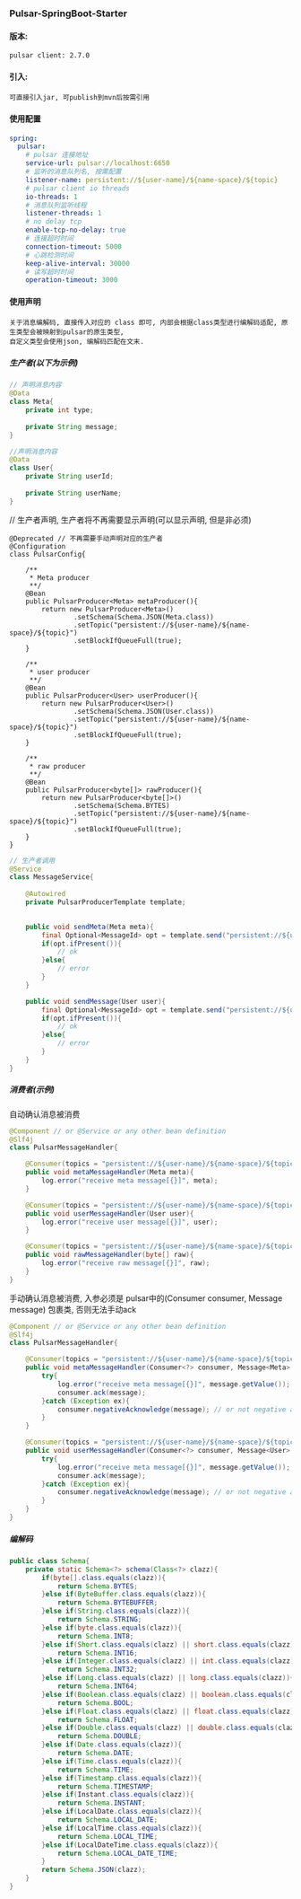 
### Pulsar-SpringBoot-Starter

#### 版本:
    pulsar client: 2.7.0

#### 引入:
    可直接引入jar, 可publish到mvn后按需引用

#### 使用配置

```yaml
spring:
  pulsar:
    # pulsar 连接地址
    service-url: pulsar://localhost:6650
    # 监听的消息队列名, 按需配置
    listener-name: persistent://${user-name}/${name-space}/${topic}
    # pulsar client io threads
    io-threads: 1
    # 消息队列监听线程
    listener-threads: 1
    # no delay tcp
    enable-tcp-no-delay: true
    # 连接超时时间
    connection-timeout: 5000
    # 心跳检测时间
    keep-alive-interval: 30000
    # 读写超时时间
    operation-timeout: 3000
```

#### 使用声明

    关于消息编解码, 直接传入对应的 class 即可, 内部会根据class类型进行编解码适配, 原生类型会被映射到pulsar的原生类型,
    自定义类型会使用json, 编解码匹配在文末.

##### 生产者(以下为示例)

```java
// 声明消息内容
@Data
class Meta{
    private int type;
    
    private String message;
}

//声明消息内容
@Data
class User{
    private String userId;
    
    private String userName;
}
```

// 生产者声明, 生产者将不再需要显示声明(可以显示声明, 但是非必须)

    @Deprecated // 不再需要手动声明对应的生产者
    @Configuration
    class PulsarConfig{
        
        /**
         * Meta producer
         **/
        @Bean
        public PulsarProducer<Meta> metaProducer(){
            return new PulsarProducer<Meta>()
                    .setSchema(Schema.JSON(Meta.class))
                    .setTopic("persistent://${user-name}/${name-space}/${topic}")
                    .setBlockIfQueueFull(true);
        }
    
        /**
         * user producer
         **/
        @Bean
        public PulsarProducer<User> userProducer(){
            return new PulsarProducer<User>()
                    .setSchema(Schema.JSON(User.class))
                    .setTopic("persistent://${user-name}/${name-space}/${topic}")
                    .setBlockIfQueueFull(true);
        }
    
        /**
         * raw producer
         **/
        @Bean
        public PulsarProducer<byte[]> rawProducer(){
            return new PulsarProducer<byte[]>()
                    .setSchema(Schema.BYTES)
                    .setTopic("persistent://${user-name}/${name-space}/${topic}")
                    .setBlockIfQueueFull(true);
        }
    }


```java
// 生产者调用
@Service
class MessageService{
    
    @Autowired
    private PulsarProducerTemplate template;

    
    public void sendMeta(Meta meta){
        final Optional<MessageId> opt = template.send("persistent://${user-name}/${name-space}/${topic}", meta);
        if(opt.ifPresent()){
            // ok
        }else{
            // error
        }
    }

    public void sendMessage(User user){
        final Optional<MessageId> opt = template.send("persistent://${user-name}/${name-space}/${topic}", user);
        if(opt.ifPresent()){
            // ok
        }else{
            // error
        }
    }
}
```

##### 消费者(示例)

自动确认消息被消费

```java
@Component // or @Service or any other bean definition
@Slf4j
class PulsarMessageHandler{

    @Consumer(topics = "persistent://${user-name}/${name-space}/${topic}", description = "my test desc", type = Meta.class)
    public void metaMessageHandler(Meta meta){
        log.error("receive meta message[{}]", meta);
    }

    @Consumer(topics = "persistent://${user-name}/${name-space}/${topic}", description = "my test desc", type = User.class)
    public void userMessageHandler(User user){
        log.error("receive user message[{}]", user);
    }

    @Consumer(topics = "persistent://${user-name}/${name-space}/${topic}", description = "my test desc", type = byte[].class)
    public void rawMessageHandler(byte[] raw){
        log.error("receive raw message[{}]", raw);
    }
}
```

手动确认消息被消费, 入参必须是 pulsar中的(Consumer<?> consumer, Message<?> message) 包裹类, 否则无法手动ack
```java
@Component // or @Service or any other bean definition
@Slf4j
class PulsarMessageHandler{

    @Consumer(topics = "persistent://${user-name}/${name-space}/${topic}", autoAck = false, description = "my test desc", type = Meta.class)
    public void metaMessageHandler(Consumer<?> consumer, Message<Meta> message){
        try{
            log.error("receive meta message[{}]", message.getValue());
            consumer.ack(message);
        }catch (Exception ex){
            consumer.negativeAcknowledge(message); // or not negative ack, deprecated this message
        }
    }

    @Consumer(topics = "persistent://${user-name}/${name-space}/${topic}", autoAck = false, description = "my test desc", type = Message.class)
    public void userMessageHandler(Consumer<?> consumer, Message<User> message){
        try{
            log.error("receive meta message[{}]", message.getValue());
            consumer.ack(message);
        }catch (Exception ex){
            consumer.negativeAcknowledge(message); // or not negative ack, deprecated this message
        }
    }
}
```


##### 编解码

```java
public class Schema{
    private static Schema<?> schema(Class<?> clazz){
        if(byte[].class.equals(clazz)){
            return Schema.BYTES;
        }else if(ByteBuffer.class.equals(clazz)){
            return Schema.BYTEBUFFER;
        }else if(String.class.equals(clazz)){
            return Schema.STRING;
        }else if(byte.class.equals(clazz)){
            return Schema.INT8;
        }else if(Short.class.equals(clazz) || short.class.equals(clazz)){
            return Schema.INT16;
        }else if(Integer.class.equals(clazz) || int.class.equals(clazz)){
            return Schema.INT32;
        }else if(Long.class.equals(clazz) || long.class.equals(clazz)){
            return Schema.INT64;
        }else if(Boolean.class.equals(clazz) || boolean.class.equals(clazz)){
            return Schema.BOOL;
        }else if(Float.class.equals(clazz) || float.class.equals(clazz)){
            return Schema.FLOAT;
        }else if(Double.class.equals(clazz) || double.class.equals(clazz)){
            return Schema.DOUBLE;
        }else if(Date.class.equals(clazz)){
            return Schema.DATE;
        }else if(Time.class.equals(clazz)){
            return Schema.TIME;
        }else if(Timestamp.class.equals(clazz)){
            return Schema.TIMESTAMP;
        }else if(Instant.class.equals(clazz)){
            return Schema.INSTANT;
        }else if(LocalDate.class.equals(clazz)){
            return Schema.LOCAL_DATE;
        }else if(LocalTime.class.equals(clazz)){
            return Schema.LOCAL_TIME;
        }else if(LocalDateTime.class.equals(clazz)){
            return Schema.LOCAL_DATE_TIME;
        }
        return Schema.JSON(clazz);
    }
}
```